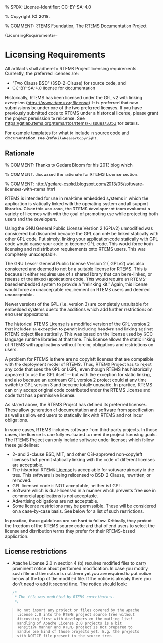 % SPDX-License-Identifier: CC-BY-SA-4.0

% Copyright (C) 2018.

% COMMENT: RTEMS Foundation, The RTEMS Documentation Project

(LicensingRequirements)=

# Licensing Requirements

All artifacts shall adhere to RTEMS Project licensing
requirements. Currently, the preferred licenses are:

- "Two Clause BSD" (BSD-2-Clause) for source code, and
- CC-BY-SA-4.0 license for documentation

Historically, RTEMS has been licensed under the GPL v2 with linking
exception (<https://www.rtems.org/license>). It is preferred that new
submissions be under one of the two preferred licenses. If you have
previously submitted code to RTEMS under a historical license, please
grant the project permission to relicense. See
<https://gitlab.rtems.org/rtems/rtos/rtems/-/issues/3053> for details.

For example templates for what to include in source code and
documentation, see {ref}`FileHeaderCopyright`.

## Rationale

% COMMENT: Thanks to Gedare Bloom for his 2013 blog which

% COMMENT: discussed the rationale for RTEMS License section.

% COMMENT: http://gedare-csphd.blogspot.com/2013/05/software-licenses-with-rtems.html

RTEMS is intended for use in real-time embedded systems in which the
application is statically linked with the operating system and all
support libraries. Given this use case, the RTEMS development team
evaluated a variety of licenses with with the goal of promoting use
while protecting both users and the developers.

Using the GNU General Public License Version 2 (GPLv2) unmodified
was considered but discarded because the GPL can only be linked statically
with other GPL code. Put simply, linking your application code statically
with GPL code would cause your code to become GPL code. This would force
both licensing and redistribution requirements onto RTEMS users. This
was completely unacceptable.

The GNU Lesser General Public License Version 2 (LGPLv2) was also
considered and deemed to not be a suitable license for RTEMS. This is
because it either requires use of a shared library that can be re-linked,
or release of the linked (application) code. This would require an
RTEMS-based embedded system to provide a "relinking kit." Again, this
license would force an unacceptable requirement on RTEMS users and deemed
unacceptable.

Newer versions of the GPL (i.e. version 3) are completely unsuitable
for embedded systems due to the additions which add further restrictions
on end user applications.

The historical RTEMS [License](https://www.rtems.org/license) is a
modified version of the GPL version 2 that includes an exception to permit
including headers and linking against RTEMS object files statically. This
was based on the license used by GCC language runtime libraries at that
time. This license allows the static linking of RTEMS with applications
without forcing obligations and restrictions on users.

A problem for RTEMS is there are no copyleft licenses that are compatible
with the deployment model of RTEMS. Thus, RTEMS Project has to reject any
code that uses the GPL or LGPL, even though RTEMS has historically appeared
to use the GPL itself -- but with the exception for static linking, and also
because an upstream GPL version 2 project could at any time switch to
GPL version 3 and become totally unusable. In practice, RTEMS can only
accept original code contributed under the RTEMS License and code that
has a permissive license.

As stated above, the RTEMS Project has defined its preferred licenses.
These allow generation of documentation and software from specification
as well as allow end users to statically link with RTEMS and not incur
obligations.

In some cases, RTEMS includes software from third-party projects. In those
cases, the license is carefully evaluated to meet the project licensing
goals. The RTEMS Project can only include software under licenses which follow
these guidelines:

- 2- and 3-clause BSD, MIT, and other OSI-approved non-copyleft licenses
  that permit statically linking with the code of different licenses
  are acceptable.
- The historical RTEMS [License](https://www.rtems.org/license) is
  acceptable for software already in the tree. This software is being
  relicensed to BSD-2-Clause, rewritten, or removed.
- GPL licensed code is NOT acceptable, neither is LGPL.
- Software which is dual-licensed in a manner which prevents free use
  in commercial applications is not acceptable.
- Advertising obligations are not acceptable.
- Some license restrictions may be permissible. These will be considered
  on a case-by-case basis. See below for a list of such restrictions.

In practice, these guidelines are not hard to follow. Critically,
they protect the freedom of the RTEMS source code and that of end users
to select the license and distribution terms they prefer for their
RTEMS-based application.

## License restrictions

- Apache License 2.0 in section 4 (b) requires modified files to carry
  prominent notice about performed modification. In case you modify such
  file and the notice is not there yet you are required to put notice
  below at the top of the modified file. If the notice is already
  there you don't need to add it second time.
  The notice should look:

  ```c
  /*
   * The file was modified by RTEMS contributors.
   */
  ```

> ```{warning}
> Do not import any project or files covered by the Apache
> License 2.0 into the RTEMS project source tree without
> discussing first with developers on the mailing list!
> Handling of Apache License 2.0 projects is a bit
> sensitive manner and RTEMS project is not prepared to
> handle one kind of those projects yet. E.g. the projects
> with NOTICE file present in the source tree.
> ```
